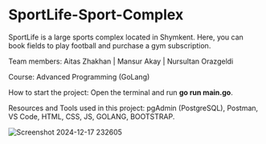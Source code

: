 # SportLife-Sport-Complex
SportLife is a large sports complex located in Shymkent. Here, you can book fields to play football and purchase a gym subscription.

Team members: Aitas Zhakhan | Mansur Akay | Nursultan Orazgeldi

Course: Advanced Programming (GoLang)

How to start the project: Open the terminal and run **go run main.go**.

Resources and Tools used in this project: pgAdmin (PostgreSQL), Postman, VS Code, HTML, CSS, JS, GOLANG, BOOTSTRAP.




![Screenshot 2024-12-17 232605](https://github.com/user-attachments/assets/059f4b4d-e770-43c3-9337-87e36354a5e7)


